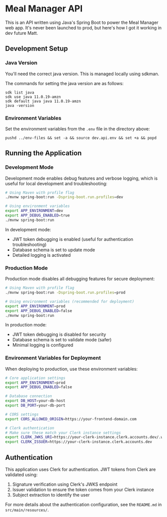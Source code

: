 # Meal Manager API

This is an API written using Java's Spring Boot to power the Meal Manager web app. 
It's never been launched to prod, but here's how I got it working in dev future Matt.

## Development Setup

### Java Version

You'll need the correct java version. 
This is managed locally using sdkman. 

The commands for setting the java version are as follows:
```
sdk list java
sdk use java 11.0.19-amzn
sdk default java java 11.0.19-amzn
java -version
```

### Environment Variables

Set the environment variables from the `.env` file in the directory above:
```
pushd ../env-files && set -a && source dev.api.env && set +a && popd
```

## Running the Application

### Development Mode

Development mode enables debug features and verbose logging, which is useful for local development and troubleshooting:

```bash
# Using Maven with profile flag
./mvnw spring-boot:run -Dspring-boot.run.profiles=dev

# Using environment variables
export APP_ENVIRONMENT=dev
export APP_DEBUG_ENABLED=true
./mvnw spring-boot:run
```

In development mode:
- JWT token debugging is enabled (useful for authentication troubleshooting)
- Database schema is set to update mode
- Detailed logging is activated

### Production Mode

Production mode disables all debugging features for secure deployment:

```bash
# Using Maven with profile flag
./mvnw spring-boot:run -Dspring-boot.run.profiles=prod

# Using environment variables (recommended for deployment)
export APP_ENVIRONMENT=prod
export APP_DEBUG_ENABLED=false
./mvnw spring-boot:run
```

In production mode:
- JWT token debugging is disabled for security
- Database schema is set to validate mode (safer)
- Minimal logging is configured

### Environment Variables for Deployment

When deploying to production, use these environment variables:

```bash
# Core application settings
export APP_ENVIRONMENT=prod
export APP_DEBUG_ENABLED=false

# Database connection
export DB_HOST=your-db-host
export DB_PORT=your-db-port

# CORS settings
export CORS_ALLOWED_ORIGIN=https://your-frontend-domain.com

# Clerk authentication
# Make sure these match your Clerk instance settings
export CLERK_JWKS_URI=https://your-clerk-instance.clerk.accounts.dev/.well-known/jwks.json
export CLERK_ISSUER=https://your-clerk-instance.clerk.accounts.dev
```

## Authentication

This application uses Clerk for authentication. JWT tokens from Clerk are validated using:

1. Signature verification using Clerk's JWKS endpoint
2. Issuer validation to ensure the token comes from your Clerk instance
3. Subject extraction to identify the user

For more details about the authentication configuration, see the `README.md` in `src/main/resources/`. 
